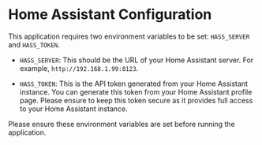 # Home Assistant Configuration

This application requires two environment variables to be set: `HASS_SERVER` and `HASS_TOKEN`.

- `HASS_SERVER`: This should be the URL of your Home Assistant server. For example, `http://192.168.1.99:8123`.

- `HASS_TOKEN`: This is the API token generated from your Home Assistant instance. You can generate this token from your Home Assistant profile page. Please ensure to keep this token secure as it provides full access to your Home Assistant instance.

Please ensure these environment variables are set before running the application.